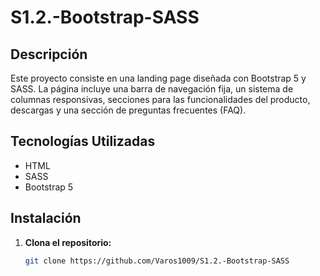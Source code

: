 # S1.2.-Bootstrap-SASS

## Descripción
Este proyecto consiste en una landing page diseñada con Bootstrap 5 y SASS. La página incluye una barra de navegación fija, un sistema de columnas responsivas, secciones para las funcionalidades del producto, descargas y una sección de preguntas frecuentes (FAQ).

## Tecnologías Utilizadas
- HTML
- SASS
- Bootstrap 5

## Instalación

1. **Clona el repositorio:**
   ```bash
   git clone https://github.com/Varos1009/S1.2.-Bootstrap-SASS